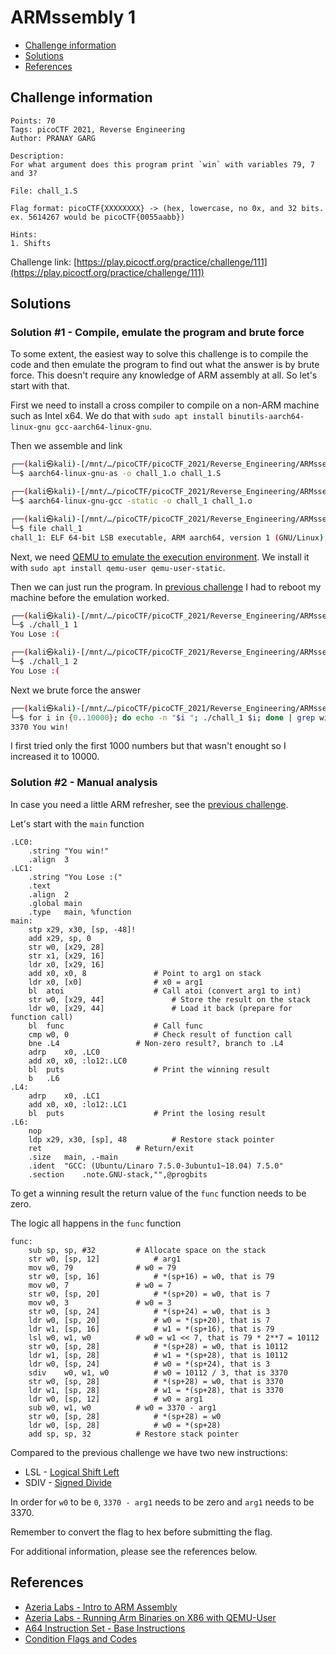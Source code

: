 # ARMssembly 1

- [Challenge information](#challenge-information)
- [Solutions](#solutions)
- [References](#references)

## Challenge information
```
Points: 70
Tags: picoCTF 2021, Reverse Engineering
Author: PRANAY GARG

Description:
For what argument does this program print `win` with variables 79, 7 and 3? 

File: chall_1.S 

Flag format: picoCTF{XXXXXXXX} -> (hex, lowercase, no 0x, and 32 bits. ex. 5614267 would be picoCTF{0055aabb})

Hints:
1. Shifts
```
Challenge link: [https://play.picoctf.org/practice/challenge/111](https://play.picoctf.org/practice/challenge/111)

## Solutions

### Solution #1 - Compile, emulate the program and brute force

To some extent, the easiest way to solve this challenge is to compile the code and then emulate the program to find out what the answer is by brute force. This doesn't require any knowledge of ARM assembly at all. So let's start with that.

First we need to install a cross compiler to compile on a non-ARM machine such as Intel x64. We do that with `sudo apt install binutils-aarch64-linux-gnu gcc-aarch64-linux-gnu`.

Then we assemble and link
```bash
┌──(kali㉿kali)-[/mnt/…/picoCTF/picoCTF_2021/Reverse_Engineering/ARMssembly_1]
└─$ aarch64-linux-gnu-as -o chall_1.o chall_1.S

┌──(kali㉿kali)-[/mnt/…/picoCTF/picoCTF_2021/Reverse_Engineering/ARMssembly_1]
└─$ aarch64-linux-gnu-gcc -static -o chall_1 chall_1.o

┌──(kali㉿kali)-[/mnt/…/picoCTF/picoCTF_2021/Reverse_Engineering/ARMssembly_1]
└─$ file chall_1                
chall_1: ELF 64-bit LSB executable, ARM aarch64, version 1 (GNU/Linux), statically linked, BuildID[sha1]=f83ed15a5dc86e4eee97dd9789a8f660009dae4d, for GNU/Linux 3.7.0, not stripped
```

Next, we need [QEMU to emulate the execution environment](https://azeria-labs.com/arm-on-x86-qemu-user/). We install it with `sudo apt install qemu-user qemu-user-static`.

Then we can just run the program. In [previous challenge](ARMssembly_0.md) I had to reboot my machine before the emulation worked.
```bash
┌──(kali㉿kali)-[/mnt/…/picoCTF/picoCTF_2021/Reverse_Engineering/ARMssembly_1]
└─$ ./chall_1 1
You Lose :(

┌──(kali㉿kali)-[/mnt/…/picoCTF/picoCTF_2021/Reverse_Engineering/ARMssembly_1]
└─$ ./chall_1 2
You Lose :(
```

Next we brute force the answer
```bash
┌──(kali㉿kali)-[/mnt/…/picoCTF/picoCTF_2021/Reverse_Engineering/ARMssembly_1]
└─$ for i in {0..10000}; do echo -n "$i "; ./chall_1 $i; done | grep win
3370 You win!
```

I first tried only the first 1000 numbers but that wasn't enought so I increased it to 10000.

### Solution #2 - Manual analysis

In case you need a little ARM refresher, see the [previous challenge](ARMssembly_0.md).

Let's start with the `main` function
```
.LC0:
	.string	"You win!"
	.align	3
.LC1:
	.string	"You Lose :("
	.text
	.align	2
	.global	main
	.type	main, %function
main:
	stp	x29, x30, [sp, -48]!
	add	x29, sp, 0
	str	w0, [x29, 28]
	str	x1, [x29, 16]
	ldr	x0, [x29, 16]
	add	x0, x0, 8				# Point to arg1 on stack
	ldr	x0, [x0]				# x0 = arg1
	bl	atoi					# Call atoi (convert arg1 to int)
	str	w0, [x29, 44]				# Store the result on the stack
	ldr	w0, [x29, 44]				# Load it back (prepare for function call)
	bl	func					# Call func
	cmp	w0, 0					# Check result of function call
	bne	.L4					# Non-zero result?, branch to .L4
	adrp	x0, .LC0
	add	x0, x0, :lo12:.LC0
	bl	puts					# Print the winning result
	b	.L6
.L4:
	adrp	x0, .LC1
	add	x0, x0, :lo12:.LC1
	bl	puts					# Print the losing result
.L6:
	nop
	ldp	x29, x30, [sp], 48			# Restore stack pointer
	ret						# Return/exit
	.size	main, .-main
	.ident	"GCC: (Ubuntu/Linaro 7.5.0-3ubuntu1~18.04) 7.5.0"
	.section	.note.GNU-stack,"",@progbits
```

To get a winning result the return value of the `func` function needs to be zero.

The logic all happens in the `func` function
```
func:
	sub	sp, sp, #32			# Allocate space on the stack
	str	w0, [sp, 12]			# arg1
	mov	w0, 79				# w0 = 79
	str	w0, [sp, 16]			# *(sp+16) = w0, that is 79
	mov	w0, 7				# w0 = 7
	str	w0, [sp, 20]      		# *(sp+20) = w0, that is 7
	mov	w0, 3				# w0 = 3
	str	w0, [sp, 24]      		# *(sp+24) = w0, that is 3
	ldr	w0, [sp, 20]      		# w0 = *(sp+20), that is 7
	ldr	w1, [sp, 16]			# w1 = *(sp+16), that is 79
	lsl	w0, w1, w0			# w0 = w1 << 7, that is 79 * 2**7 = 10112
	str	w0, [sp, 28]			# *(sp+28) = w0, that is 10112
	ldr	w1, [sp, 28]			# w1 = *(sp+28), that is 10112
	ldr	w0, [sp, 24]			# w0 = *(sp+24), that is 3
	sdiv	w0, w1, w0			# w0 = 10112 / 3, that is 3370
	str	w0, [sp, 28]			# *(sp+28) = w0, that is 3370
	ldr	w1, [sp, 28]			# w1 = *(sp+28), that is 3370
	ldr	w0, [sp, 12]			# w0 = arg1
	sub	w0, w1, w0			# w0 = 3370 - arg1
	str	w0, [sp, 28]			# *(sp+28) = w0
	ldr	w0, [sp, 28]			# w0 = *(sp+28)
	add	sp, sp, 32			# Restore stack pointer
```

Compared to the previous challenge we have two new instructions:
* LSL - [Logical Shift Left](https://developer.arm.com/documentation/100076/0200/a32-t32-instruction-set-reference/a32-and-t32-instructions/lsl)
* SDIV - [Signed Divide](https://developer.arm.com/documentation/100076/0200/a32-t32-instruction-set-reference/a32-and-t32-instructions/sdiv)

In order for `w0` to be `0`, `3370 - arg1` needs to be zero and `arg1` needs to be 3370.

Remember to convert the flag to hex before submitting the flag.

For additional information, please see the references below.

## References

- [Azeria Labs - Intro to ARM Assembly](https://azeria-labs.com/writing-arm-assembly-part-1/)
- [Azeria Labs - Running Arm Binaries on X86 with QEMU-User](https://azeria-labs.com/arm-on-x86-qemu-user/)
- [A64 Instruction Set - Base Instructions](https://developer.arm.com/documentation/ddi0602/2023-06/Base-Instructions?lang=en)
- [Condition Flags and Codes](https://community.arm.com/arm-community-blogs/b/architectures-and-processors-blog/posts/condition-codes-1-condition-flags-and-codes)
